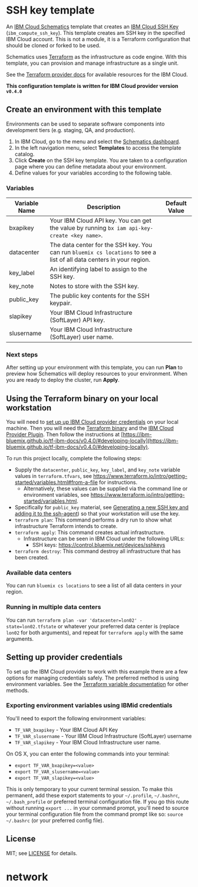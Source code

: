 # SSH key template

An [IBM Cloud Schematics](https://console.bluemix.net/docs/services/schematics/index.html) template that creates an [IBM Cloud SSH Key](https://ibm-bluemix.github.io/tf-ibm-docs/v0.4.0/r/compute_ssh_key.html) (`ibm_compute_ssh_key`). This template creates am SSH key in the specified IBM Cloud account. This is not a module, it is a Terraform configuration that should be cloned or forked to be used.

Schematics uses [Terraform](https://www.terraform.io/) as the infrastructure as code engine. With this template, you can provision and manage infrastructure as a single unit.

See the [Terraform provider docs](https://ibm-bluemix.github.io/tf-ibm-docs/) for available resources for the IBM Cloud.

**This configuration template is written for IBM Cloud provider version `v0.4.0`**

## Create an environment with this template

Environments can be used to separate software components into development tiers (e.g. staging, QA, and production).

1. In IBM Cloud, go to the menu and select the [Schematics dashboard](https://console.bluemix.net/schematics).
2. In the left navigation menu, select **Templates** to access the template catalog.
3. Click **Create** on the SSH key template. You are taken to a configuration page where you can define metadata about your environment. 
4. Define values for your variables according to the following table. 

### Variables

|Variable Name|Description|Default Value|
|-------------|-----------|-------------|
|bxapikey|Your IBM Cloud API key. You can get the value by running `bx iam api-key-create <key name>`.||
|datacenter|The data center for the SSH key. You can run `bluemix cs locations` to see a list of all data centers in your region.||
|key_label|An identifying label to assign to the SSH key.||
|key_note|Notes to store with the SSH key. | |
|public_key|The public key contents for the SSH keypair. | |
|slapikey|Your IBM Cloud Infrastructure (SoftLayer) API key.| |
|slusername|Your IBM Cloud Infrastructure (SoftLayer) user name.||

### Next steps

After setting up your environment with this template, you can run **Plan** to preview how Schematics will deploy resources to your environment. When you are ready to deploy the cluster, run **Apply**.

## Using the Terraform binary on your local workstation
You will need to [set up up IBM Cloud provider credentials](#setting-up-provider-credentials) on your local machine. Then you will need the [Terraform binary](https://www.terraform.io/intro/getting-started/install.html) and the [IBM Cloud Provider Plugin](https://github.com/IBM-Bluemix/terraform/releases). Then follow the instructions at [https://ibm-bluemix.github.io/tf-ibm-docs/v0.4.0/#developing-locally](https://ibm-bluemix.github.io/tf-ibm-docs/v0.4.0/#developing-locally).

To run this project locally, complete the following steps:

- Supply the `datacenter`, `public_key`, `key_label`, and `key_note` variable values in `terraform.tfvars`, see https://www.terraform.io/intro/getting-started/variables.html#from-a-file for instructions.
  - Alternatively, these values can be supplied via the command line or environment variables, see https://www.terraform.io/intro/getting-started/variables.html.
- Specifically for `public_key` material, see [Generating a new SSH key and adding it to the ssh-agent](https://help.github.com/articles/generating-a-new-ssh-key-and-adding-it-to-the-ssh-agent/)) so that your workstation will use the key.
- `terraform plan`: This command performs a dry run to show what infrastructure Terraform intends to create.
- `terraform apply`: This command creates actual infrastructure.
  - Infrastructure can be seen in IBM Cloud under the following URLs:
    - SSH keys: https://control.bluemix.net/devices/sshkeys
- `terraform destroy`: This command destroy all infrastructure that has been created.

### Available data centers
You can run `bluemix cs locations` to see a list of all data centers in your region.

### Running in multiple data centers
You can run `terraform plan -var 'datacenter=lon02' -state=lon02.tfstate` or whatever your preferred data center is (replace `lon02` for both arguments), and repeat for `terraform apply` with the same arguments.

## Setting up provider credentials
To set up the IBM Cloud provider to work with this example there are a few options for managing credentials safely. The preferred method is using environment variables. See the [Terraform variable documentation](https://www.terraform.io/intro/getting-started/variables.html) for other methods.

### Exporting environment variables using IBMid credentials
You'll need to export the following environment variables:

- `TF_VAR_bxapikey` - Your IBM Cloud API Key
- `TF_VAR_slusername` - Your IBM Cloud Infrastructure (SoftLayer) username
- `TF_VAR_slapikey` - Your IBM Cloud Infrastructure user name.

On OS X, you can enter the following commands into your terminal:

- `export TF_VAR_bxapikey=<value>`
- `export TF_VAR_slusername=<value>`
- `export TF_VAR_slapikey=<value>`

This is only temporary to your current terminal session. To make this permanent, add these export statements to your `~/.profile`, `~/.bashrc`, `~/.bash_profile` or preferred terminal configuration file. If you go this route without running `export ...` in your command prompt, you'll need to source your terminal configuration file from the command prompt like so: `source ~/.bashrc` (or your preferred config file).

## License
MIT; see [LICENSE](LICENSE) for details.
# network
